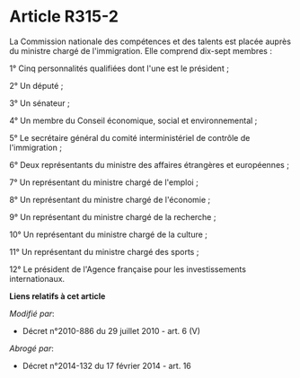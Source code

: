 # Article R315-2

La Commission nationale des compétences et des talents est placée auprès du ministre chargé de l'immigration. Elle comprend
dix-sept membres : 

1° Cinq personnalités qualifiées dont l'une est le président ; 

2° Un député ; 

3° Un sénateur ; 

4° Un membre du   Conseil économique, social et environnemental ; 

5° Le secrétaire général du comité interministériel de contrôle de l'immigration ; 

6° Deux représentants du ministre des affaires étrangères et européennes ; 

7° Un représentant du ministre chargé de l'emploi ; 

8° Un représentant du ministre chargé de l'économie ; 

9° Un représentant du ministre chargé de la recherche ; 

10° Un représentant du ministre chargé de la culture ; 

11° Un représentant du ministre chargé des sports ; 

12° Le président de l'Agence française pour les investissements internationaux.

**Liens relatifs à cet article**

_Modifié par_:

  - Décret n°2010-886 du 29 juillet 2010 - art. 6 (V)

_Abrogé par_:

  - Décret n°2014-132 du 17 février 2014 - art. 16
